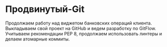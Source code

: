 # Продвинутый-Git
Продолжаем работу над виджетом банковских операций клиента. Выкладываем свой проект на GitHub и ведем разработку по GitFlow. Учитываем рекомендации PEP 8, продолжаем использовать линтеры и делаем атомарные коммиты.
